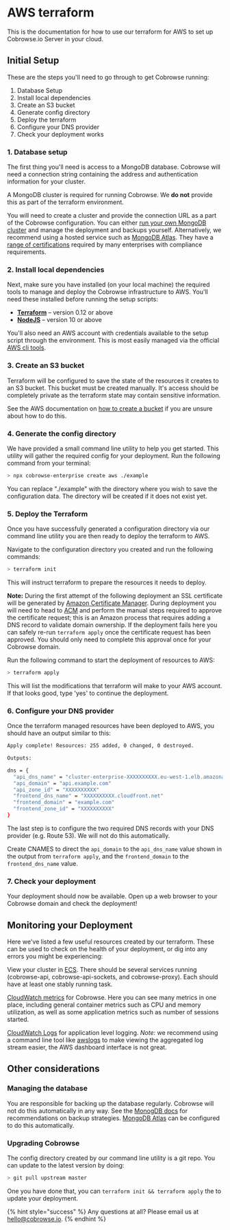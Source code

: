 # AWS terraform

This is the documentation for how to use our terraform for AWS to set up Cobrowse.io Server in your cloud.

## Initial Setup

These are the steps you'll need to go through to get Cobrowse running:

1. Database Setup
2. Install local dependencies
3. Create an S3 bucket
4. Generate config directory
5. Deploy the terraform
6. Configure your DNS provider
7. Check your deployment works

### 1. Database setup

The first thing you'll need is access to a MongoDB database. Cobrowse will need a connection string containing the address and authentication information for your cluster.

A MongoDB cluster is required for running Cobrowse. We **do not** provide this as part of the terraform environment.

You will need to create a cluster and provide the connection URL as a part of the Cobrowse configuration. You can either [run your own MongoDB cluster](https://docs.mongodb.com/manual/administration/install-community/) and manage the deployment and backups yourself. Alternatively, we recommend using a hosted service such as [MongoDB Atlas](https://docs.atlas.mongodb.com/getting-started/). They have a [range of certifications](https://www.mongodb.com/cloud/trust) required by many enterprises with compliance requirements.

### 2. Install local dependencies

Next, make sure you have installed \(on your local machine\) the required tools to manage and deploy the Cobrowse infrastructure to AWS. You'll need these installed before running the setup scripts:

* [**Terraform**](https://www.terraform.io/) – version 0.12 or above
* [**NodeJS**](https://nodejs.org/en/) – version 10 or above

You'll also need an AWS account with credentials available to the setup script through the environment. This is most easily managed via the official [AWS cli tools](https://aws.amazon.com/cli/).

### 3. Create an S3 bucket

Terraform will be configured to save the state of the resources it creates to an S3 bucket. This bucket must be created manually. It's access should be completely private as the terraform state may contain sensitive information.

See the AWS documentation on [how to create a bucket](https://docs.aws.amazon.com/AmazonS3/latest/user-guide/create-bucket.html) if you are unsure about how to do this.

### 4. Generate the config directory

We have provided a small command line utility to help you get started. This utility will gather the required config for your deployment. Run the following command from your terminal:

```bash
> npx cobrowse-enterprise create aws ./example
```

You can replace "./example" with the directory where you wish to save the configuration data. The directory will be created if it does not exist yet.

### 5. Deploy the Terraform

Once you have successfully generated a configuration directory via our command line utility you are then ready to deploy the terraform to AWS.

Navigate to the configuration directory you created and run the following commands:

```bash
> terraform init
```

This will instruct terraform to prepare the resources it needs to deploy.

**Note:** During the first attempt of the following deployment an SSL certificate will be generated by [Amazon Certificate Manager](https://console.aws.amazon.com/acm/home). During deployment you will need to head to [ACM](https://console.aws.amazon.com/acm/home) and perform the manual steps required to approve the certificate request; this is an Amazon process that requires adding a DNS record to validate domain ownership. If the deployment fails here you can safely re-run `terraform apply` once the certificate request has been approved. You should only need to complete this approval once for your Cobrowse domain.

Run the following command to start the deployment of resources to AWS:

```bash
> terraform apply
```

This will list the modifications that terraform will make to your AWS account. If that looks good, type 'yes' to continue the deployment.

### 6. Configure your DNS provider

Once the terraform managed resources have been deployed to AWS, you should have an output similar to this:

```bash
Apply complete! Resources: 255 added, 0 changed, 0 destroyed.

Outputs:

dns = {
  "api_dns_name" = "cluster-enterprise-XXXXXXXXXX.eu-west-1.elb.amazonaws.com"
  "api_domain" = "api.example.com"
  "api_zone_id" = "XXXXXXXXXX"
  "frontend_dns_name" = "XXXXXXXXXX.cloudfront.net"
  "frontend_domain" = "example.com"
  "frontend_zone_id" = "XXXXXXXXXX"
}
```

The last step is to configure the two required DNS records with your DNS provider \(e.g. Route 53\). We will not do this automatically.

Create CNAMES to direct the `api_domain` to the `api_dns_name` value shown in the output from `terraform apply`, and the `frontend_domain` to the `frontend_dns_name` value.

### 7. Check your deployment

Your deployment should now be available. Open up a web browser to your Cobrowse domain and check the deployment!

## Monitoring your Deployment

Here we've listed a few useful resources created by our terraform. These can be used to check on the health of your deployment, or dig into any errors you might be experiencing:

View your cluster in [ECS](https://console.aws.amazon.com/ecs/home). There should be several services running \(cobrowse-api, cobrowse-api-sockets, and cobrowse-proxy\). Each should have at least one stably running task.

[CloudWatch metrics](https://console.aws.amazon.com/cloudwatch/home#dashboards:name=cobrowse-enterprise) for Cobrowse. Here you can see many metrics in one place, including general container metrics such as CPU and memory utilization, as well as some application metrics such as number of sessions started.

[CloudWatch Logs](https://console.aws.amazon.com/cloudwatch/home#logStream:group=cobrowse-enterprise) for application level logging. _Note:_ we recommend using a command line tool like [awslogs](https://github.com/jorgebastida/awslogs) to make viewing the aggregated log stream easier, the AWS dashboard interface is not great.

## Other considerations

### Managing the database

You are responsible for backing up the database regularly. Cobrowse will not do this automatically in any way. See the [MonogDB docs](https://docs.mongodb.com/manual/core/backups/) for recommendations on backup strategies. [MongoDB Atlas](https://www.mongodb.com/cloud/atlas) can be configured to do this automatically.

### Upgrading Cobrowse

The config directory created by our command line utility is a git repo. You can update to the latest version by doing:

```bash
> git pull upstream master
```

One you have done that, you can `terraform init && terraform apply` the to update your deployment.

{% hint style="success" %}
Any questions at all? Please email us at [hello@cobrowse.io](mailto:hello@cobrowse.io).
{% endhint %}

